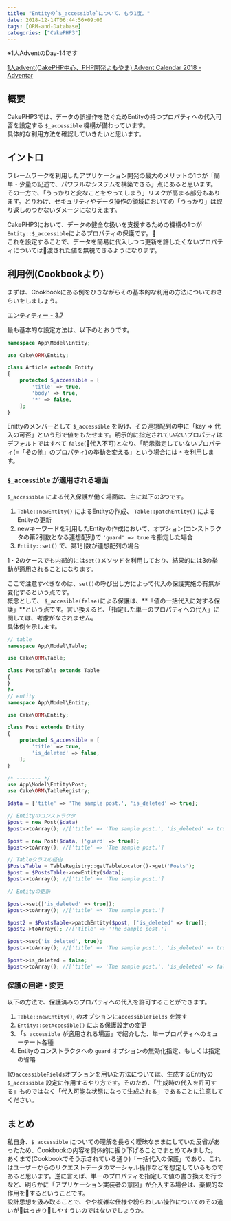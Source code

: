 ```yaml
---
title: "Entityの`$_accessible`について、もう1度。"
date: 2018-12-14T06:44:56+09:00
tags: [ORM-and-Database]
categories: ["CakePHP3"]
---
```

※1人AdventのDay-14です

[1人advent\(CakePHP中心、PHP開発よもやま\) Advent Calendar 2018 \- Adventar](https://adventar.org/calendars/3627)

## 概要
CakePHP3では、データの誤操作を防ぐためEntityの持つプロパティへの代入可否を設定する `$_accessible` 機構が備わっています。  
具体的な利用方法を確認していきたいと思います。

## イントロ
フレームワークを利用したアプリケーション開発の最大のメリットの1つが「簡単・少量の記述で、パワフルなシステムを構築できる」点にあると思います。  
その一方で、「うっかりと変なことをやってしまう」リスクが高まる部分もあります。とりわけ、セキュリティやデータ操作の領域においての「うっかり」は取り返しのつかないダメージになりえます。

CakePHP3において、データの健全な扱いを支援するための機構の1つが `Entity::$_accessible`によるプロパティの保護です。  
これを設定することで、データを簡易に代入しつつ更新を許したくないプロパティについては渡された値を無視できるようになります。

## 利用例(Cookbookより)
まずは、Cookbookにある例をひきながらその基本的な利用の方法についておさらいをしましょう。  

[エンティティー \- 3\.7](https://book.cakephp.org/3.0/ja/orm/entities.html#mass-assignment)

最も基本的な設定方法は、以下のとおりです。

```php
namespace App\Model\Entity;

use Cake\ORM\Entity;

class Article extends Entity
{
    protected $_accessible = [
        'title' => true,
        'body' => true,
        '*' => false,
    ];
}
```

Enittyのメンバーとして `$_accessible` を設け、その連想配列の中に「key => 代入の可否」という形で値をもたせます。明示的に指定されていないプロパティはデフォルトではすべて `false`(代入不可)となり、「明示指定していないプロパティ(=「その他」のプロパティ)の挙動を変える」という場合には `*` を利用します。


### `$_accessible` が適用される場面
`$_accessible` による代入保護が働く場面は、主に以下の3つです。

1. `Table::newEntity()` によるEntityの作成、 `Table::patchEntity()` によるEntityの更新
2. newキーワードを利用したEntityの作成において、オプション(コンストラクタの第2引数となる連想配列)で `'guard' => true` を指定した場合
3. `Entity::set()` で、第1引数が連想配列の場合

1・2のケースでも内部的には`set()`メソッドを利用しており、結果的には3の挙動が適用されることになります。  

ここで注意すべきなのは、`set()`の呼び出し方によって代入の保護実施の有無が変化するという点です。  
概念として、 `$_accesible(false)`による保護は、**「値の一括代入に対する保護」**という点です。言い換えると、「指定した単一のプロパティへの代入」に関しては、考慮がなされません。  
具体例を示します。


```php
// table
namespace App\Model\Table;

use Cake\ORM\Table;

class PostsTable extends Table
{
}
?>
// entity
namespace App\Model\Entity;

use Cake\ORM\Entity;

class Post extends Entity
{
    protected $_accessible = [
        'title' => true,
        'is_deleted' => false,
    ];
}

/* -------- */
use App\Model\Entity\Post;
use Cake\ORM\TableRegistry;

$data = ['title' => 'The sample post.', 'is_deleted' => true];

// Entityのコンストラクタ
$post = new Post($data)
$post->toArray(); //['title' => 'The sample post.', 'is_deleted' => true]

$post = new Post($data, ['guard' => true]);
$post->toArray(); //['title' => 'The sample post.']

// Tableクラスの経由
$PostsTable = TableRegistry::getTableLocator()->get('Posts');
$post = $PostsTable->newEntity($data);
$post->toArray(); //['title' => 'The sample post.']

// Entityの更新

$post->set(['is_deleted' => true]);
$post->toArray(); //['title' => 'The sample post.']

$post2 = $PostsTable->patchEntity($post, ['is_deleted' => true]);
$post2->toArray(); //['title' => 'The sample post.']

$post->set('is_deleted', true);
$post->toArray(); //['title' => 'The sample post.', 'is_deleted' => true]

$post->is_deleted = false;
$post->toArray(); //['title' => 'The sample post.', 'is_deleted' => false]
```

### 保護の回避・変更
以下の方法で、保護済みのプロパティへの代入を許可することができます。

1. `Table::newEntity()`,  のオプションに`accessibleFields` を渡す
2. `Entity::setAccesible()` による保護設定の変更
3. 「`$_accessible` が適用される場面」で紹介した、単一プロパティへのミューテート各種
4. Entityのコンストラクタへの `guard` オプションの無効化指定、もしくは指定の省略

1の`accessibleFields`オプションを用いた方法については、生成するEntityの `$_accessible` 設定に作用するやり方です。そのため、「生成時の代入を許可する」ものではなく「代入可能な状態になって生成される」であることに注意してください。


## まとめ
私自身、`$_accessible` についての理解を長らく曖昧なままにしていた反省があったため、Cookbookの内容を具体的に掘り下げることでまとめてみました。  
あくまで(Cookbookでそう示されている通り)「一括代入の保護」であり、これはユーザーからのリクエストデータのマーシャル操作などを想定しているものであると思います。逆に言えば、単一のプロパティを指定して値の書き換えを行うなど、明らかに「アプリケーション実装者の意図」が介入する場合は、楽観的な作用をするということです。  
設計思想を汲み取ることで、やや複雑な仕様や紛らわしい操作についてのその違いがはっきりしやすういのではないでしょうか。
